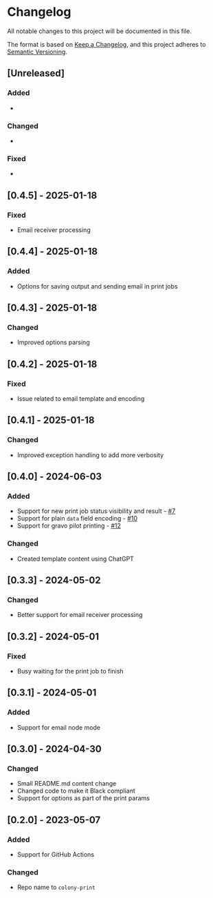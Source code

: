 # Changelog

All notable changes to this project will be documented in this file.

The format is based on [Keep a Changelog](https://keepachangelog.com/en/1.0.0/),
and this project adheres to [Semantic Versioning](https://semver.org/spec/v2.0.0.html).

## [Unreleased]

### Added

*

### Changed

*

### Fixed

*

## [0.4.5] - 2025-01-18

### Fixed

* Email receiver processing

## [0.4.4] - 2025-01-18

### Added

* Options for saving output and sending email in print jobs

## [0.4.3] - 2025-01-18

### Changed

* Improved options parsing

## [0.4.2] - 2025-01-18

### Fixed

* Issue related to email template and encoding

## [0.4.1] - 2025-01-18

### Changed

* Improved exception handling to add more verbosity

## [0.4.0] - 2024-06-03

### Added

* Support for new print job status visibility and result - [#7](https://github.com/hivesolutions/colony-print/issues/7)
* Support for plain `data` field encoding - [#10](https://github.com/hivesolutions/colony-print/issues/10)
* Support for gravo pilot printing - [#12](https://github.com/hivesolutions/colony-print/issues/12)

### Changed

* Created template content using ChatGPT

## [0.3.3] - 2024-05-02

### Changed

* Better support for email receiver processing

## [0.3.2] - 2024-05-01

### Fixed

* Busy waiting for the print job to finish

## [0.3.1] - 2024-05-01

### Added

* Support for email node mode

## [0.3.0] - 2024-04-30

### Changed

* Small README.md content change
* Changed code to make it Black compliant
* Support for options as part of the print params

## [0.2.0] - 2023-05-07

### Added

* Support for GitHub Actions

### Changed

* Repo name to `colony-print`
